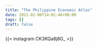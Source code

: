 ```yaml
---
title: "The Philippine Economic Atlas"
date: 2021-02-06T14:02:46+08:00
tags: []
draft: false
---
```

{{< instagram CK3KQa8j8G_ >}}

